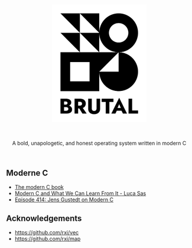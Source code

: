 <br/>
<br/>
<p align="center">
<img width="256" src="meta/brand/logo_bw.png">
</p>
<br/>
<p align="center">
A bold, unapologetic, and honest operating system written in modern C
</p>
<br/>

## Moderne C

- [The modern C book](https://modernc.gforge.inria.fr/)
- [Modern C and What We Can Learn From It - Luca Sas](https://www.youtube.com/watch?v=QpAhX-gsHMs)
- [Episode 414: Jens Gustedt on Modern C](https://www.youtube.com/watch?v=xioxhMOx9t4)

## Acknowledgements

- <https://github.com/rxi/vec>
- <https://github.com/rxi/map>

